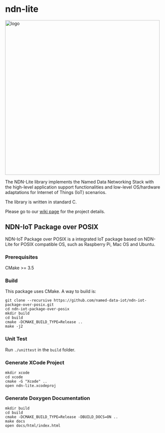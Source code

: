 ndn-lite
========

<img src="https://zhiyi-zhang.com/images/ndn-lite-logo.jpg" alt="logo" width="500"/>

The NDN-Lite library implements the Named Data Networking Stack with the high-level application support functionalities and low-level OS/hardware adaptations for Internet of Things (IoT) scenarios.

The library is written in standard C.

Please go to our [wiki page](https://github.com/Zhiyi-Zhang/ndn_standalone/wiki) for the project details.

NDN-IoT Package over POSIX
--------------------------
NDN-IoT Package over POSIX is a integrated IoT package based on NDN-Lite for POSIX compatible OS, such as
Raspberry Pi, Mac OS and Ubuntu.

### Prerequisites ###
CMake >= 3.5

### Build ###
This package uses CMake. A way to build is:
 ```
 git clone --recursive https://github.com/named-data-iot/ndn-iot-package-over-posix.git
 cd ndn-iot-package-over-posix
 mkdir build
 cd build
 cmake -DCMAKE_BUILD_TYPE=Release ..
 make -j2
 ```

### Unit Test ###
Run `./unittest` in the `build` folder.

### Generate XCode Project ###
 ```
 mkdir xcode
 cd xcode
 cmake -G "Xcode" ..
 open ndn-lite.xcodeproj
 ```

### Generate Doxygen Documentation ###
 ```
 mkdir build
 cd build
 cmake -DCMAKE_BUILD_TYPE=Release -DBUILD_DOCS=ON ..
 make docs
 open docs/html/index.html
 ```
 

